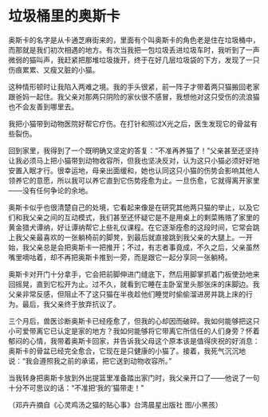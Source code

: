 # 垃圾桶里的奥斯卡

奥斯卡的名字是从卡通芝麻街来的，里面有个叫奥斯卡的角色老是住在垃圾桶中，而那就是我们初次相遇的地方。有次当我把一包垃圾丢进垃圾车时，我听到了一声微弱的猫叫声，我赶紧把那堆垃圾拨开，终于在好几层垃圾袋的下方，发现了一只伤痕累累、又瘦又脏的小猫。 

这种情形顿时让我陷入两难之境。我的手头很紧，前一阵子才带着两只猫搬回老家跟爸妈一起住。我父亲对那两只阴险的家伙很不感冒，我想他对这只受伤的流浪猫也不会友善到哪里去。 

我把小猫带到动物医院好帮它疗伤。在打针和照过X光之后，医生发现它的骨盆有些裂伤。 

回到家里，我得到了一个既明确又坚定的答复：“不准再养猫了！”父亲甚至还坚持让我必须马上把小猫带到动物收容所，但我也坚决反对，认为这只小猫必须好好地安置入眠才行。很幸运地，母亲出面缓和，她也认同这只小猫的伤势会影响其他人领养它的意愿，所以我可以养它直到它伤势痊愈为止。一旦伤愈，它就得离开家里——没有任何争论的余地。 

奥斯卡似乎也很清楚自己的处境，它看起来像是在研究其他两只猫的举止，以及它们和我父亲之间的互动模式，我们甚至还怀疑它是不是用桌上的剩菜贿赂了家里的黄金猎犬谭纳，好让谭纳帮它上些礼仪课程。在它逐渐痊愈的这段时间，它常会跳上我父亲最喜欢的一张躺椅前的脚凳，到最后就直接跳到我父亲的大腿上。一开始，我父亲总是会把奥斯卡一把推开；不过，有志者事竟成，不久之后，父亲虽然嘴里嘀咕着，却不再把奥斯卡推到一旁，而是跟它一起分享同一张躺椅。 

奥斯卡对开门十分拿手，它会把前脚伸进门缝底下，然后用脚掌抓着门板使劲地来回摇晃，直到它松开为止。过不久，就看到它睡在主卧室里头那张床的床脚边。我父亲非常反感，但阻止不了这只猫在半夜趁他们睡觉时偷偷溜进房并跳上床的行为。最后，我父亲终于放弃抗议了。 

三个月后，兽医诊断奥斯卡已经痊愈了，但我的心却因而破碎。我如何能够把这只小可爱带离它已认定是家的地方？我如何能够将它带离它所信任的人们身旁？怀着郁闷的心情，我带着奥斯卡回家，并告诉我父母这个原本该是值得庆祝的好消息：奥斯卡的骨盆已经完全愈合，它现在是只健康的小猫了。接着，我死气沉沉地说：“我会遵照我之前的承诺，把它送到动物收容所。” 

当我转身把奥斯卡放到外出提篮里准备踏出家门时，我父亲开口了——他说了一句十分不可思议的话：“不准把‘我的’猫带走！” 

（邓卉卉摘自《心灵鸡汤之猫的贴心事》台湾晨星出版社 图/小黑孩）